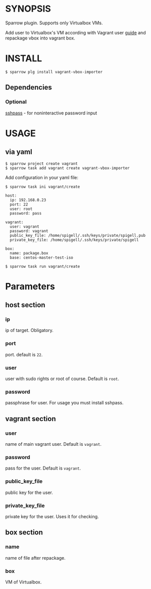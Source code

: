 # SYNOPSIS

Sparrow plugin. Supports only Virtualbox VMs.

Add user to Virtualbox's VM according with Vagrant user [guide](https://www.vagrantup.com/docs/boxes/base.html#quot-vagrant-quot-user) and repackage vbox into vagrant box.

# INSTALL

    $ sparrow plg install vagrant-vbox-importer

## Dependencies

### Optional

[sshpass](https://sourceforge.net/projects/sshpass) - for noninteractive password input 

# USAGE

## via yaml

    $ sparrow project create vagrant
    $ sparrow task add vagrant create vagrant-vbox-importer

Add configuration in your yaml file:

    $ sparrow task ini vagrant/create

    host:
      ip: 192.168.0.23
      port: 22
      user: root
      password: pass
  
    vagrant:
      user: vagrant
      password: vagrant
      public_key_file: /home/spigell/.ssh/keys/private/spigell.pub
      private_key_file: /home/spigell/.ssh/keys/private/spigell
  
    box:
      name: package.box
      base: centos-master-test-iso

    $ sparrow task run vagrant/create

# Parameters

## host section

### ip
ip of target. Obligatory.

### port
port. default is `22`.

### user
user with sudo rights or root of course. Default is `root`.

### password
passphrase for user. For usage you must install sshpass.


## vagrant section

### user
name of main vagrant user. Default is `vagrant`.

### password
pass for the user.  Default is `vagrant`.

### public_key_file
public key for the user.

### private_key_file
private key for the user. Uses it for checking.

## box section

### name
name of file after repackage.

### box
VM of Virtualbox. 
